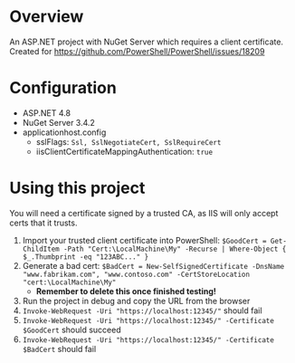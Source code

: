 # Overview
An ASP.NET project with NuGet Server which requires a client certificate. Created for https://github.com/PowerShell/PowerShell/issues/18209
# Configuration
- ASP.NET 4.8
- NuGet Server 3.4.2
- applicationhost.config
  - sslFlags: `Ssl, SslNegotiateCert, SslRequireCert`
  - iisClientCertificateMappingAuthentication: `true`
# Using this project
You will need a certificate signed by a trusted CA, as IIS will only accept certs that it trusts.
1. Import your trusted client certificate into PowerShell: `$GoodCert = Get-ChildItem -Path "Cert:\LocalMachine\My" -Recurse | Where-Object { $_.Thumbprint -eq "123ABC..." }`
1. Generate a bad cert: `$BadCert = New-SelfSignedCertificate -DnsName "www.fabrikam.com", "www.contoso.com" -CertStoreLocation "cert:\LocalMachine\My"`
    - **Remember to delete this once finished testing!**
1. Run the project in debug and copy the URL from the browser
1. `Invoke-WebRequest -Uri "https://localhost:12345/"` should fail
1. `Invoke-WebRequest -Uri "https://localhost:12345/" -Certificate $GoodCert` should succeed
1. `Invoke-WebRequest -Uri "https://localhost:12345/" -Certificate $BadCert` should fail
